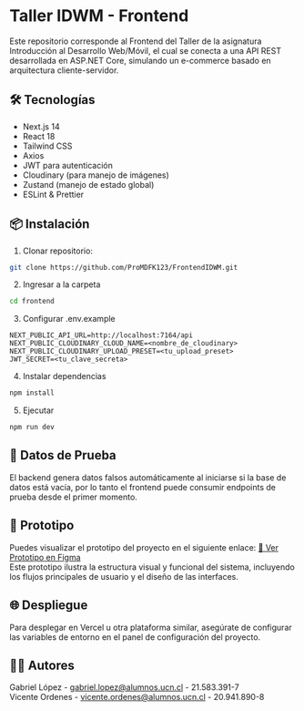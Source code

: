 # Taller IDWM - Frontend
Este repositorio corresponde al Frontend del Taller de la asignatura Introducción al Desarrollo Web/Móvil, el cual se conecta a una API REST desarrollada en ASP.NET Core, simulando un e-commerce basado en arquitectura cliente-servidor.

## 🛠️ Tecnologías
- Next.js 14
- React 18
- Tailwind CSS
- Axios
- JWT para autenticación
- Cloudinary (para manejo de imágenes)
- Zustand (manejo de estado global)
- ESLint & Prettier

## 📦 Instalación
1. Clonar repositorio:
```bash
git clone https://github.com/ProMDFK123/FrontendIDWM.git
```
2. Ingresar a la carpeta
```bash
cd frontend
```
3. Configurar .env.example
```env
NEXT_PUBLIC_API_URL=http://localhost:7164/api
NEXT_PUBLIC_CLOUDINARY_CLOUD_NAME=<nombre_de_cloudinary>
NEXT_PUBLIC_CLOUDINARY_UPLOAD_PRESET=<tu_upload_preset>
JWT_SECRET=<tu_clave_secreta>
```
4. Instalar dependencias
```bash
npm install
```
5. Ejecutar
```bash
npm run dev
```

## 🧪 Datos de Prueba
El backend genera datos falsos automáticamente al iniciarse si la base de datos está vacía, por lo tanto el frontend puede consumir endpoints de prueba desde el primer momento.

## 🎨 Prototipo
Puedes visualizar el prototipo del proyecto en el siguiente enlace:
[🔗 Ver Prototipo en Figma](https://www.figma.com/file/TuEnlaceDeFigmaAquí)  
Este prototipo ilustra la estructura visual y funcional del sistema, incluyendo los flujos principales de usuario y el diseño de las interfaces.


## 🌐 Despliegue
Para desplegar en Vercel u otra plataforma similar, asegúrate de configurar las variables de entorno en el panel de configuración del proyecto.

## 🧑‍💻 Autores
Gabriel López - gabriel.lopez@alumnos.ucn.cl - 21.583.391-7  
Vicente Ordenes - vicente.ordenes@alumnos.ucn.cl - 20.941.890-8
